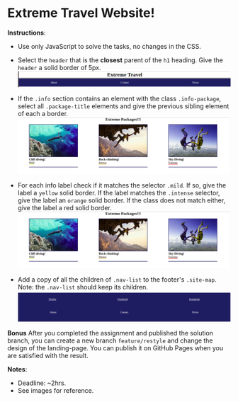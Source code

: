 # Extreme Travel Website!

**Instructions**:
* Use only JavaScript to solve the tasks, no changes in the CSS.

* Select the `header` that is the **closest** parent of the `h1` heading. Give the `header` a solid border of 5px. ![alt text](images/header.png "Header")

* If the `.info` section contains an element with the class `.info-package`, select all `.package-title` elements and give the previous sibling element of each a border. ![alt text](images/packages.png "Packages")

* For each info label check if it matches the selector `.mild`. If so, give the label a `yellow` solid border. If the label matches the `.intense` selector, give the label an `orange` solid border. If the class does not match either, give the label a red solid border. ![alt text](images/packages.png "Packages")

* Add a copy of all the children of `.nav-list` to the footer's `.site-map`. Note: the `.nav-list` should keep its children. ![alt text](images/footer.png "Footer")

**Bonus**
After you completed the assignment and published the solution branch, you can create a new branch `feature/restyle` and change the design of the landing-page. You can publish it on GitHub Pages when you are satisfied with the result.


**Notes**:
* Deadline: ~2hrs.
* See images for reference.